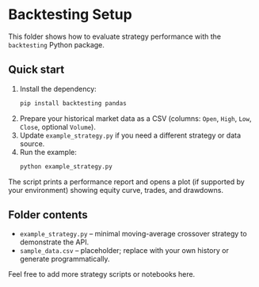 # Backtesting Setup

This folder shows how to evaluate strategy performance with the `backtesting` Python package.

## Quick start
1. Install the dependency:
   ```bash
   pip install backtesting pandas
   ```
2. Prepare your historical market data as a CSV (columns: `Open`, `High`, `Low`, `Close`, optional `Volume`).
3. Update `example_strategy.py` if you need a different strategy or data source.
4. Run the example:
   ```bash
   python example_strategy.py
   ```

The script prints a performance report and opens a plot (if supported by your environment) showing equity curve, trades, and drawdowns.

## Folder contents
- `example_strategy.py` – minimal moving-average crossover strategy to demonstrate the API.
- `sample_data.csv` – placeholder; replace with your own history or generate programmatically.

Feel free to add more strategy scripts or notebooks here.
